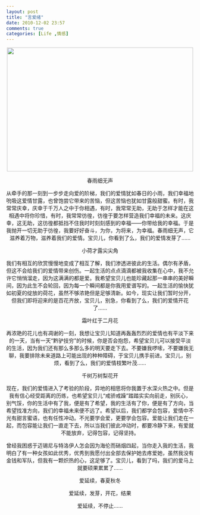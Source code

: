 ```yaml
---
layout: post
title: "言爱绪"
date: 2010-12-02 23:57
comments: true
categories: [Life ,情感]
---
```

<p style="text-align: center;"><a href="http://pic.mosquitoliu.com/wp-content/uploads/2011/04/0d53d3826949e0c0c4bcb973df05dfaa.jpg"><img class="aligncenter size-full wp-image-286" title="0d53d3826949e0c0c4bcb973df05dfaa" src="http://pic.mosquitoliu.com/wp-content/uploads/2011/04/0d53d3826949e0c0c4bcb973df05dfaa.jpg" alt="" width="500" height="333" /></a></p>
<p style="text-align: center;">春雨细无声</p>
<p style="text-align: center;">从牵手的那一刻到一步步走向爱的阶梯，我们的爱情犹如春日的小雨，我们幸福地吮吸这爱情甘露，也曾饱尝它带来的苦恼，但这苦恼也犹如甘露般甜蜜。有时，我 常常庆幸，庆幸于千万人之中于你相遇，有时，我常常无助，无助于怎样才能在这相遇中将你珍惜，有时，我常常彷徨，彷徨于要怎样营造我们幸福的未来。这庆 幸，这无助，这彷徨都抵挡不住我时时刻刻感到的幸福——你带给我的幸福。于是我抛开一切无助于彷徨，我要好好奋斗，为你，为将来，为幸福。春雨细无声，它 滋养着万物，滋养着我们的爱情。宝贝儿，你看到了么，我们的爱情发芽了……<!--more--></p>
<p style="text-align: center;">小荷才露尖尖角</p>
<p style="text-align: center;">我们有相互的欣赏慢慢地变成了相互了解，我们渗透进彼此的生活。偶尔有矛盾，但这不会给我们的爱情带来创伤。一起生活的点点滴滴都被我收集在心中，我不允 许它悄悄溜走，因为这满满的都是爱。我希望宝贝儿也能珍藏起那一串串的美好瞬间，因为此生不会轮回，因为每一个瞬间都是你我用爱谱写的。一起生活的愉快犹 如初夏的绽放的荷花，虽然不够浓艳但是足够清新。如今，现实让我们暂时分开，但我们即将迎来的是百花齐放，宝贝儿，别急，你看到了么，我们的爱情开花 了……</p>
<p style="text-align: center;">霜叶红于二月花</p>
<p style="text-align: center;">再浓艳的花儿也有凋谢的一刻，我想让宝贝儿知道再轰轰烈烈的爱情也有平淡下来的一天，当有一天“黔驴技穷”的时候，你是否会抱怨，希望宝贝儿可以接受平淡 的生活，因为我们还有那么多那么多的明天要走下去。不要嫌我啰嗦，不要嫌我无聊，我要排除未来道路上可能出现的种种障碍，于宝贝儿携手前进。宝贝儿，别 烦，看到了么，我们的爱情枝繁叶茂……</p>
<p style="text-align: center;">千树万树梨花开</p>
<p style="text-align: center;">现在，我们的爱情进入了考验的阶段，异地的相思将你我置于水深火热之中。但是我有信心经受距离的历练，也希望宝贝儿“戒骄戒躁”踏踏实实向前走，别灰心， 别气馁，你的生活中有了我，便是有了希望，我的生活有了你，便是有了方向，当希望找准方向，我们的幸福未来便不远了。希望以后，我们都学会包容，爱情中不 光有甜言蜜语，也有任性冲动。不光要学会爱，更要学会包容。爱能让我们走在一起，而包容能让我们一直走下去，所以当我们彼此冲动时，都要冷静下来，有爱就 不能放弃，记得包容，记得坚持。</p>
<p style="text-align: center;">曾经我困惑于迈锡尼与特洛伊人怎会因为海伦而硝烟四起，当你走入我的生活，我明白了有一种女孩如此优秀，优秀到我愿付出全部去保护她去疼爱她，虽然我没有金钱和军队，但我有一颗炽热的心，这足够了。宝贝儿，看到了吗，我们的爱马上就要硕果累累了……</p>
<p style="text-align: center;">爱延续，春夏秋冬</p>
<p style="text-align: center;">爱延续，发芽，开花，结果</p>
<p style="text-align: center;">爱延续，不停止……</p>